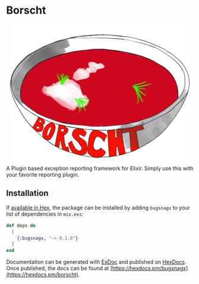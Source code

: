 # Borscht
![Borscht logo](assets/logo.png)
A Plugin based exception reporting framework for Elixir.
Simply use this with your favorite reporting plugin.

## Installation

If [available in Hex](https://hex.pm/docs/publish), the package can be installed
by adding `bugsnagx` to your list of dependencies in `mix.exs`:

```elixir
def deps do
  [
    {:bugsnagx, "~> 0.1.0"}
  ]
end
```

Documentation can be generated with [ExDoc](https://github.com/elixir-lang/ex_doc)
and published on [HexDocs](https://hexdocs.pm). Once published, the docs can
be found at [https://hexdocs.pm/bugsnagx](https://hexdocs.pm/borscht).

